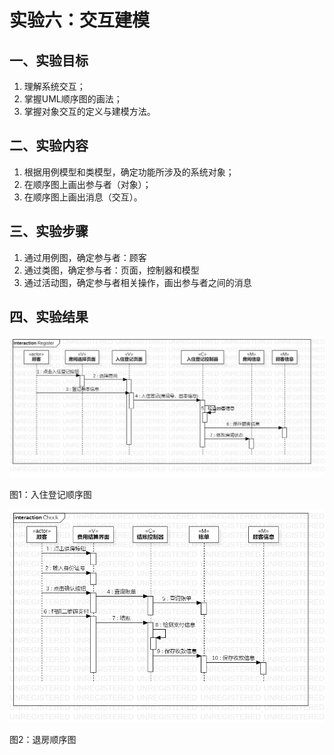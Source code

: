 # 实验六：交互建模

## 一、实验目标

1. 理解系统交互；
2. 掌握UML顺序图的画法；
3. 掌握对象交互的定义与建模方法。

## 二、实验内容

1. 根据用例模型和类模型，确定功能所涉及的系统对象；
2. 在顺序图上画出参与者（对象）；
3. 在顺序图上画出消息（交互）。

## 三、实验步骤

1. 通过用例图，确定参与者：顾客
2. 通过类图，确定参与者：页面，控制器和模型
3. 通过活动图，确定参与者相关操作，画出参与者之间的消息

## 四、实验结果

![入住登记顺序图](./Lab6_Register.jpg)

图1：入住登记顺序图

![结账顺序图](./Lab6_Check.jpg)

图2：退房顺序图